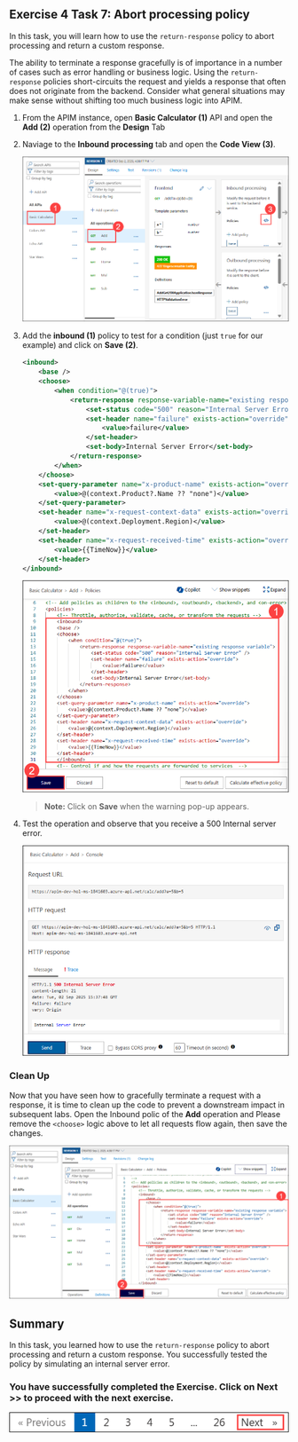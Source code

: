 ## Exercise 4 Task 7: Abort processing policy

In this task, you will learn how to use the `return-response` policy to abort processing and return a custom response. 

The ability to terminate a response gracefully is of importance in a number of cases such as error handling or business logic. Using the `return-response` policies short-circuits the request and yields a response that often does not originate from the backend. Consider what general situations may make sense without shifting too much business logic into APIM.

1. From the APIM instance, open **Basic Calculator (1)** API and open the **Add (2)** operation from the **Design** Tab

1. Naviage to the **Inbound processing** tab and open the **Code View (3)**.

    ![](media/E4T7S2-0209.png)

1. Add the **inbound (1)** policy to test for a condition (just `true` for our example) and click on **Save (2)**.
  
    ```xml
    <inbound>
        <base />
        <choose>
            <when condition="@(true)">
                <return-response response-variable-name="existing response variable">
                    <set-status code="500" reason="Internal Server Error" />
                    <set-header name="failure" exists-action="override">
                        <value>failure</value>
                    </set-header>
                    <set-body>Internal Server Error</set-body>
                </return-response>
            </when>
        </choose>
        <set-query-parameter name="x-product-name" exists-action="override">
            <value>@(context.Product?.Name ?? "none")</value>
        </set-query-parameter>
        <set-header name="x-request-context-data" exists-action="override">
            <value>@(context.Deployment.Region)</value>
        </set-header>
        <set-header name="x-request-received-time" exists-action="override">
            <value>{{TimeNow}}</value>
        </set-header>
    </inbound>
    ```

    ![](media/E4T7S3-0209.png)     
     
      > **Note:** Click on **Save** when the warning pop-up appears.

1. Test the operation and observe that you receive a 500 Internal server error. 

    ![APIM Policy Abort Response](media/E4T7S4-0209.png)

### Clean Up

  Now that you have seen how to gracefully terminate a request with a response, it is time to clean up the code to prevent a downstream impact in subsequent labs.
  Open the Inbound polic of the **Add** operation and Please remove the `<choose>` logic above to let all requests flow again, then save the changes.

  ![](./media/E4T7cleanup-0209.png)

## Summary

In this task, you learned how to use the `return-response` policy to abort processing and return a custom response. You successfully tested the policy by simulating an internal server error.

### You have successfully completed the Exercise. Click on **Next >>** to proceed with the next exercise.

  ![](../gs/media/nextpagetab.png)
